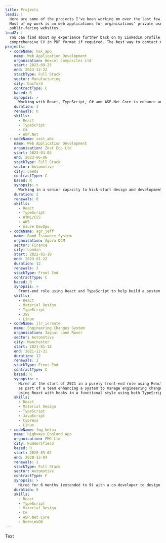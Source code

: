```yaml
---
title: Projects
lead1: |
  Here are some of the projects I've been working on over the last few years.
  Most of my work is on web applications for organisations' private use rather than
  public-facing websites.
lead2: |
  You can find about my experience further back on my LinkedIn profile. I can also supply a
  comprehensive CV in PDF format if required. The best way to contact me for this is via LinkedIn.
projects:
  - codeName: hex_apq
    name: Web Application Development
    organisation: Hexcel Composites Ltd
    start: 2023-09-25
    end: 2023-12-22
    stackType: Full Stack
    sector: Manufacturing
    city: Duxford
    contractType: C
    based: R
    synopsis: >
      Working with React, TypeScript, C# and ASP.Net Core to enhance an existing application used by project managers.
    duration: 3
    renewals: 0
    skills:
      - React
      - TypeScript
      - C#
      - ASP.Net
  - codeName: zest_abc
    name: Web Application Development
    organisation: Zest Eco Ltd
    start: 2023-04-03
    end: 2023-06-06
    stackType: Full Stack
    sector: Automotive
    city: Leeds
    contractType: C
    based: R
    synopsis: >
      Working in a senior capacity to kick-start design and development of a web application to manage Electric Vehicle data using React and TypeScript, OpenAPI tooling, AWS and Azure Dev Ops.
    duration: 2
    renewals: 0
    skills:
      - React
      - TypeScript
      - HTML/CSS
      - AWS
      - Azure DevOps
  - codeName: agr_jeff
    name: Bond Issuance System
    organisation: Agora DCM
    sector: Finance
    city: London
    start: 2022-01-10
    end: 2023-01-22
    duration: 12
    renewals: 3
    stackType: Front End
    contractType: C
    based: R
    synopsis: >
      Front-end role using React and TypeScript to help build a system for managing the issuance of fixed-income instruments, based on Digital Ledger Technology. 
    skills:
      - React
      - Material Design
      - TypeScript
      - JSS
      - Linux
  - codeName: jlr_icreate
    name: Engineering Changes System
    organisation: Jaguar Land Rover
    sector: Automotive
    city: Manchester
    start: 2021-01-18
    end: 2021-12-31
    duration: 12
    renewals: 2
    stackType: Front End
    contractType: C
    based: R
    synopsis: >
      Hired at the start of 2021 in a purely front-end role using React to work
      as part of a team enhancing a system to manage engineering changes. The front end is built
      using React with hooks in a functional style using both TypeScript and JavaScript, tested using React Testing Library and Cypress.  
    skills:
      - React
      - Material Design
      - TypeScript
      - JavaScript
      - Cypress
      - Linux
  - codeName: fmg_hetoa 
    name: Highways England App
    organisation: FMG Ltd
    city: Huddersfield
    based: R
    start: 2020-03-02
    end: 2020-12-04
    renewals: 1
    stackType: Full Stack
    sector: Automotive
    contractType: F
    synopsis: >
      Hired for 6 months (extended to 9) with a co-developer to design and develop a vehicle tracking system for use by Highways England: a tablet application for roadside use by traffic officers, and a portal for control room monitors to map incidents in real time around the regions. 
    duration: 9
    skills:
      - React
      - TypeScript
      - Material Design
      - C#
      - ASP.Net Core
      - RethinkDB
---
```

Text
